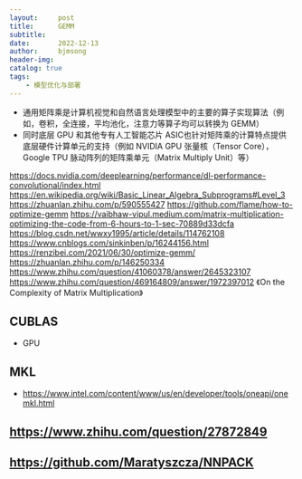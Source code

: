 ```yaml
---
layout:     post
title:      GEMM
subtitle:   
date:       2022-12-13
author:     bjmsong
header-img: 
catalog: true
tags:
    - 模型优化与部署 
---
```

- 通用矩阵乘是计算机视觉和自然语言处理模型中的主要的算子实现算法（例如，卷积，全连接，平均池化，注意力等算子均可以转换为 GEMM）
- 同时底层 GPU 和其他专有人工智能芯片 ASIC也针对矩阵乘的计算特点提供底层硬件计算单元的支持（例如 NVIDIA GPU 张量核（Tensor Core），Google TPU 脉动阵列的矩阵乘单元（Matrix Multiply Unit）等）

https://docs.nvidia.com/deeplearning/performance/dl-performance-convolutional/index.html
https://en.wikipedia.org/wiki/Basic_Linear_Algebra_Subprograms#Level_3
https://zhuanlan.zhihu.com/p/590555427
https://github.com/flame/how-to-optimize-gemm
https://vaibhaw-vipul.medium.com/matrix-multiplication-optimizing-the-code-from-6-hours-to-1-sec-70889d33dcfa
https://blog.csdn.net/wwxy1995/article/details/114762108
https://www.cnblogs.com/sinkinben/p/16244156.html
https://renzibei.com/2021/06/30/optimize-gemm/
https://zhuanlan.zhihu.com/p/146250334
https://www.zhihu.com/question/41060378/answer/2645323107
https://www.zhihu.com/question/469164809/answer/1972397012
《On the Complexity of Matrix Multiplication》


## CUBLAS
- GPU


## MKL
- https://www.intel.com/content/www/us/en/developer/tools/oneapi/onemkl.html

## https://www.zhihu.com/question/27872849

## https://github.com/Maratyszcza/NNPACK